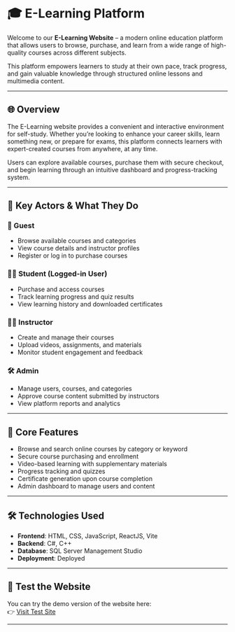 # 🎓 E-Learning Platform

Welcome to our **E-Learning Website** – a modern online education platform that allows users to browse, purchase, and learn from a wide range of high-quality courses across different subjects.

This platform empowers learners to study at their own pace, track progress, and gain valuable knowledge through structured online lessons and multimedia content.

---

## 🌐 Overview

The E-Learning website provides a convenient and interactive environment for self-study. Whether you’re looking to enhance your career skills, learn something new, or prepare for exams, this platform connects learners with expert-created courses from anywhere, at any time.

Users can explore available courses, purchase them with secure checkout, and begin learning through an intuitive dashboard and progress-tracking system.

---

## 👥 Key Actors & What They Do

### 🧑 Guest
- Browse available courses and categories
- View course details and instructor profiles
- Register or log in to purchase courses

### 👨‍🎓 Student (Logged-in User)
- Purchase and access courses
- Track learning progress and quiz results
- View learning history and downloaded certificates

### 👨‍🏫 Instructor
- Create and manage their courses
- Upload videos, assignments, and materials
- Monitor student engagement and feedback

### 🛠️ Admin
- Manage users, courses, and categories
- Approve course content submitted by instructors
- View platform reports and analytics

---

## 🧩 Core Features

- Browse and search online courses by category or keyword  
- Secure course purchasing and enrollment  
- Video-based learning with supplementary materials  
- Progress tracking and quizzes  
- Certificate generation upon course completion  
- Admin dashboard to manage users and content

---

## 🛠️ Technologies Used

- **Frontend**: HTML, CSS, JavaScript, ReactJS, Vite  
- **Backend**: C#, C++  
- **Database**: SQL Server Management Studio   
- **Deployment**: Deployed

---

## 🔗 Test the Website

You can try the demo version of the website here:  
👉 [Visit Test Site]([https://your-demo-link.com](https://test-deploy-six-mocha.vercel.app/))

---
